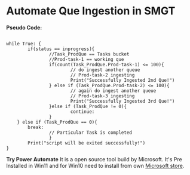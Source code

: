 # Automate Que Ingestion in SMGT

**Pseudo Code:** 
<pre><code>
while True: {
        if(status == inprogress){
                //Task_ProdQue == Tasks bucket
                //Prod-task-1 == working que
                if(count(Task_ProdQue.Prod-task-1) <= 100){  
                        // do ingest another queue
                        // Prod-task-2 ingesting         
                        Print("Successfully Ingested 2nd Que!")
                } else if (Task_ProdQue.Prod-task-2) <= 100){
                        // again do ingest another queue
                        // Prod-task-3 ingesting         
                        Print("Successfully Ingested 3rd Que!")                
                }else if (Task_ProdQue != 0){
                        continue:
                }
	} else if (Task_ProdQue == 0){
		break:
                // Particular Task is completed
                }
        Print("script will be exited successfully!")
}
</code></pre>


**Try Power Automate**
It is a open source tool build by Microsoft. It's Pre Installed in Win11 and for Win10 need to install from own [Microsoft store](https://apps.microsoft.com/store/detail/power-automate/9NFTCH6J7FHV?hl=en-us&gl=us).  




